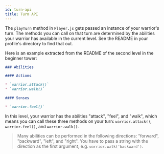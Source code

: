 ```yaml
---
id: turn-api
title: Turn API
---
```


The `playTurn` method in `Player.js` gets passed an instance of your warrior's
turn. The methods you can call on that turn are determined by the abilities your
warrior has available in the current level. See the README in your profile's
directory to find that out.

Here is an example extracted from the README of the second level in the beginner
tower:

```markdown
### Abilities

#### Actions

* `warrior.attack()`
* `warrior.walk()`

#### Senses

* `warrior.feel()`
```

In this level, your warrior has the abilities "attack", "feel", and "walk",
which means you can call these three methods on your turn: `warrior.attack()`,
`warrior.feel()`, and `warrior.walk()`.

> Many abilities can be performed in the following directions: "forward",
> "backward", "left", and "right". You have to pass a string with the direction
> as the first argument, e.g. `warrior.walk('backward')`.
